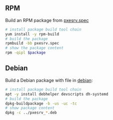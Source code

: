 ## RPM

Build an RPM package from [pxesrv.spec](pxesrv.spec)

```bash
# install package build tool chain
yum install -y rpm-build
# build the package
rpmbuild -bb pxesrv.spec
# show the package content
rpm -qipl $package
```

## Debian

Build a Debian package with file in [debian](debian/):

```bash
# install package build tool chain
apt -y install debhelper devscripts dh-systemd
# build the package
dpkg-buildpackage -b -us -uc -tc
# show package content
dpkg -c ../pxesrv_*.deb
```
